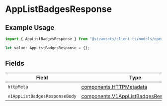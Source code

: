 # AppListBadgesResponse

## Example Usage

```typescript
import { AppListBadgesResponse } from "@steamsets/client-ts/models/operations";

let value: AppListBadgesResponse = {};
```

## Fields

| Field                                                                                            | Type                                                                                             | Required                                                                                         | Description                                                                                      |
| ------------------------------------------------------------------------------------------------ | ------------------------------------------------------------------------------------------------ | ------------------------------------------------------------------------------------------------ | ------------------------------------------------------------------------------------------------ |
| `httpMeta`                                                                                       | [components.HTTPMetadata](../../models/components/httpmetadata.md)                               | :heavy_check_mark:                                                                               | N/A                                                                                              |
| `v1AppListBadgesResponseBody`                                                                    | [components.V1AppListBadgesResponseBody](../../models/components/v1applistbadgesresponsebody.md) | :heavy_minus_sign:                                                                               | OK                                                                                               |